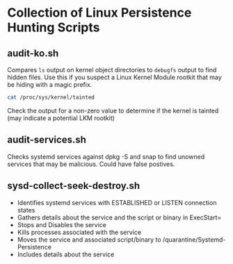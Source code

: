 # Collection of Linux Persistence Hunting Scripts

## audit-ko.sh
Compares `ls` output on kernel object directories to `debugfs` output to find hidden files. Use this if you suspect a Linux Kernel Module rootkit that may be hiding with a magic prefix. 

```bash
cat /proc/sys/kernel/tainted
```
Check the output for a non-zero value to determine if the kernel is tainted (may indicate a potential LKM rootkit)

## audit-services.sh
Checks systemd services against dpkg -S and snap to find unowned services that may be malicious. Could have false postives. 

## sysd-collect-seek-destroy.sh
- Identifies systemd services with ESTABLISHED or LISTEN connection states
- Gathers details about the service and the script or binary in ExecStart=
- Stops and Disables the service
- Kills processes associated with the service
- Moves the service and associated script/binary to /quarantine/Systemd-Persistence 
- Includes details about the service

